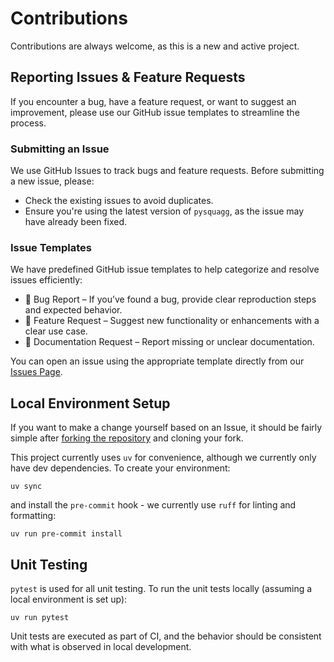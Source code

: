 # Contributions

Contributions are always welcome, as this is a new and active project.

## Reporting Issues & Feature Requests
If you encounter a bug, have a feature request, or want to suggest an improvement, please use our GitHub issue templates to streamline the process.

### Submitting an Issue

We use GitHub Issues to track bugs and feature requests. Before submitting a new issue, please:

- Check the existing issues to avoid duplicates.
- Ensure you're using the latest version of `pysquagg`, as the issue may have already been fixed.

### Issue Templates
We have predefined GitHub issue templates to help categorize and resolve issues efficiently:

- 🐞 Bug Report – If you’ve found a bug, provide clear reproduction steps and expected behavior.
- 🚀 Feature Request – Suggest new functionality or enhancements with a clear use case.
- 📖 Documentation Request – Report missing or unclear documentation.

You can open an issue using the appropriate template directly from our [Issues Page](https://github.com/danielenricocahall/pysquagg/issues/new/choose).


## Local Environment Setup
If you want to make a change yourself based on an Issue, it should be fairly simple after [forking the repository](https://github.com/danielenricocahall/elephas/fork) and cloning your fork. 

This project currently uses `uv` for convenience, although we currently only have dev dependencies. To create your environment:
```shell
uv sync
```

and install the `pre-commit` hook - we currently use `ruff` for linting and formatting:

```shell
uv run pre-commit install
```

## Unit Testing
`pytest` is used for all unit testing. To run the unit tests locally (assuming a local environment is set up):
```shell
uv run pytest
```

Unit tests are executed as part of CI, and the behavior should be consistent with what is observed in local development.

